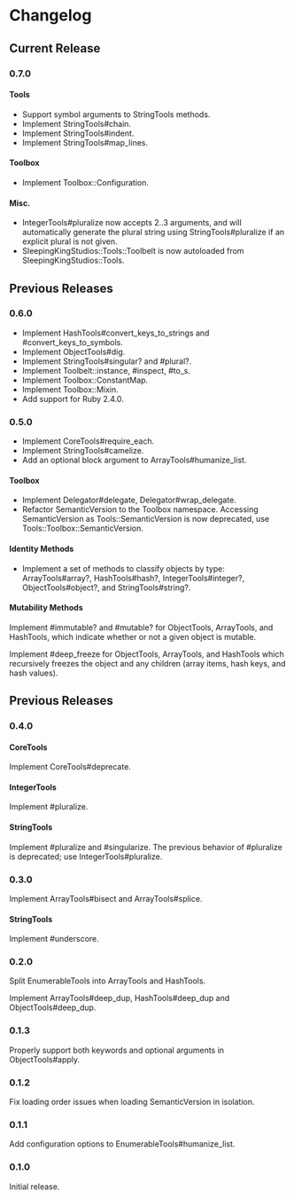 # Changelog

## Current Release

### 0.7.0

#### Tools

- Support symbol arguments to StringTools methods.
- Implement StringTools#chain.
- Implement StringTools#indent.
- Implement StringTools#map_lines.

#### Toolbox

- Implement Toolbox::Configuration.

#### Misc.

- IntegerTools#pluralize now accepts 2..3 arguments, and will automatically generate the plural string using StringTools#pluralize if an explicit plural is not given.
- SleepingKingStudios::Tools::Toolbelt is now autoloaded from SleepingKingStudios::Tools.

## Previous Releases

### 0.6.0

- Implement HashTools#convert_keys_to_strings and #convert_keys_to_symbols.
- Implement ObjectTools#dig.
- Implement StringTools#singular? and #plural?.
- Implement Toolbelt::instance, #inspect, #to_s.
- Implement Toolbox::ConstantMap.
- Implement Toolbox::Mixin.
- Add support for Ruby 2.4.0.

### 0.5.0

- Implement CoreTools#require_each.
- Implement StringTools#camelize.
- Add an optional block argument to ArrayTools#humanize_list.

#### Toolbox

- Implement Delegator#delegate, Delegator#wrap_delegate.
- Refactor SemanticVersion to the Toolbox namespace. Accessing SemanticVersion as Tools::SemanticVersion is now deprecated, use Tools::Toolbox::SemanticVersion.

#### Identity Methods

- Implement a set of methods to classify objects by type: ArrayTools#array?, HashTools#hash?, IntegerTools#integer?, ObjectTools#object?, and StringTools#string?.

#### Mutability Methods

Implement #immutable? and #mutable? for ObjectTools, ArrayTools, and HashTools, which indicate whether or not a given object is mutable.

Implement #deep_freeze for ObjectTools, ArrayTools, and HashTools which recursively freezes the object and any children (array items, hash keys, and hash values).

## Previous Releases

### 0.4.0

#### CoreTools

Implement CoreTools#deprecate.

#### IntegerTools

Implement #pluralize.

#### StringTools

Implement #pluralize and #singularize. The previous behavior of #pluralize is deprecated; use IntegerTools#pluralize.

### 0.3.0

Implement ArrayTools#bisect and ArrayTools#splice.

#### StringTools

Implement #underscore.

### 0.2.0

Split EnumerableTools into ArrayTools and HashTools.

Implement ArrayTools#deep_dup, HashTools#deep_dup and ObjectTools#deep_dup.

### 0.1.3

Properly support both keywords and optional arguments in ObjectTools#apply.

### 0.1.2

Fix loading order issues when loading SemanticVersion in isolation.

### 0.1.1

Add configuration options to EnumerableTools#humanize_list.

### 0.1.0

Initial release.
